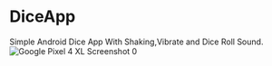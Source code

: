 # DiceApp
Simple Android Dice App With Shaking,Vibrate and Dice Roll Sound.
![Google Pixel 4 XL Screenshot 0](https://user-images.githubusercontent.com/46606790/162113030-b90f8113-e389-4d18-a78c-c9e2cd804258.png)

